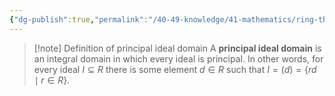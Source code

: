 ```yaml
---
{"dg-publish":true,"permalink":"/40-49-knowledge/41-mathematics/ring-theory/special-types-of-rings/principal-ideal-domains-pi-ds/","tags":["ring_theory"],"updated":"2024-05-07T06:29:39-07:00"}
---
```


>[!note] Definition of principal ideal domain
>A **principal ideal domain** is an integral domain in which every ideal is principal. In other words, for every ideal $I\subseteq R$ there is some element $d\in R$ such that $I=(d)=\{rd\mid r\in R\}$.

